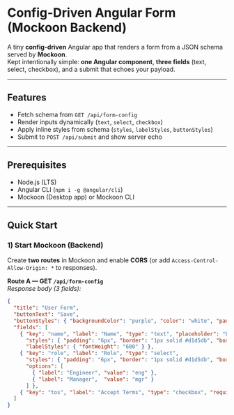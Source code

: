# Config-Driven Angular Form (Mockoon Backend)

A tiny **config-driven** Angular app that renders a form from a JSON schema served by **Mockoon**.  
Kept intentionally simple: **one Angular component**, **three fields** (text, select, checkbox), and a submit that echoes your payload.

---

## Features
- Fetch schema from `GET /api/form-config`
- Render inputs dynamically (`text`, `select`, `checkbox`)
- Apply inline styles from schema (`styles`, `labelStyles`, `buttonStyles`)
- Submit to `POST /api/submit` and show server echo

---

## Prerequisites
- Node.js (LTS)
- Angular CLI (`npm i -g @angular/cli`)
- Mockoon (Desktop app) or Mockoon CLI

---

## Quick Start

### 1) Start Mockoon (Backend)
Create **two routes** in Mockoon and enable **CORS** (or add `Access-Control-Allow-Origin: *` to responses).

**Route A — GET `/api/form-config`**  
_Response body (3 fields):_
```json
{
  "title": "User Form",
  "buttonText": "Save",
  "buttonStyles": { "backgroundColor": "purple", "color": "white", "padding": "6px 12px" },
  "fields": [
    { "key": "name", "label": "Name", "type": "text", "placeholder": "Enter name", "required": true,
      "styles": { "padding": "6px", "border": "1px solid #d1d5db", "borderRadius": "6px" },
      "labelStyles": { "fontWeight": "600" } },
    { "key": "role", "label": "Role", "type": "select",
      "styles": { "padding": "6px", "border": "1px solid #d1d5db", "borderRadius": "6px" },
      "options": [
        { "label": "Engineer", "value": "eng" },
        { "label": "Manager",  "value": "mgr" }
      ] },
    { "key": "tos", "label": "Accept Terms", "type": "checkbox", "required": true }
  ]
}
